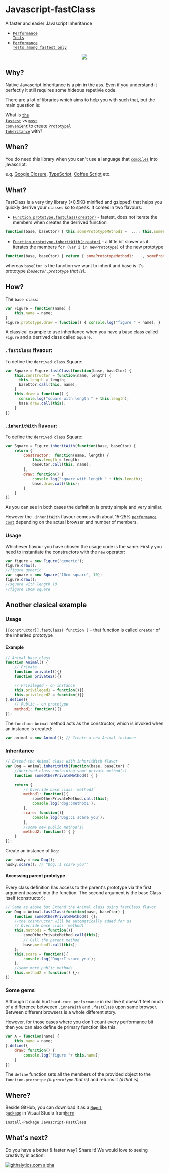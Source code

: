 Javascript-fastClass
====================
A faster and easier Javascript Inheritance 

*  <a href="http://jsperf.com/js-inheritance-performance/25" target="_blank"><code>Performance Tests</code></a>
*  <a href="http://jsperf.com/js-inheritance-performance/26" target="_blank"><code>Performance Tests among fastest only</code></a>

<div align="center">
<img src="../../wiki/images/NugetIcon.png" />
</div>

## Why?
Native Javascript Inheritance is a pin in the ass. Even if you understand it perfectly it still requires some hideous repetivie code.

There are a lot of libraries which aims to help you with such that, but the main question is:

What is <a href="http://jsperf.com/js-inheritance-performance/25" target="_blank"><code>the fastest</code></a> vs <a target="_blank" href="https://github.com/njoubert/inheritance.js/blob/master/INHERITANCE.md"><code>most convenient</code></a> to create <a href="http://msdn.microsoft.com/en-us/magazine/ff852808.aspx" target="_blank"><code>Prototypal Inheritance</code></a> with?

## When?
You do need this library when you can't use a language that <a href="https://github.com/jashkenas/coffee-script/wiki/List-of-languages-that-compile-to-JS" target="_blank"><code>compiles</code></a> into javascript.

e.g. <a href="https://developers.google.com/closure/" target="_blank">Google Closure</a>, <a href="http://www.typescriptlang.org/Playground/" target="_blank">TypeScript</a>, <a href="http://arcturo.github.com/library/coffeescript/03_classes.html" target="_blank">Coffee Script</a> etc.

## What?
FastClass is a very tiny library (<0.5KB minified and gzipped) that helps you quickly derrive your `classes` so to speak. 
It comes in two flavours:
* [`Function.prototype.fastClass(creator)`](#fastclass-flavour) - fastest, does not iterate the members when creates the derrived function
```javascript
function(base, baseCtor) { this.somePrototypeMethod1 =  ...; this.somePrototypeMethod2 =  ...; } }
```

* [`Function.prototype.inheritWith(creator)`](#inheritwith-flavour) - a little bit slower as it iterates the members `for (var i in newPrototype)` of the new prototype
```javascript
function(base, baseCtor) { return { somePrototypeMethod1: ..., somePrototypeMethod2: ...} }
```
whereas `baseCtor` is the function we want to inherit and base is it's prototype *(`baseCtor.prototype` that is).*

## How?

The `base class`:
```javascript
var Figure = function(name) {
    this.name = name;
}
Figure.prototype.draw = function() { console.log("figure " + name); }
```

A classical example to use inheritance when you have a base class called `Figure` and a derrived class called `Square`.

### `.fastClass` flvaour:

To define the `derrived class` Square:
```javascript
var Square = Figure.fastClass(function(base, baseCtor) {
    this.constructor = function(name, length) { 
      this.length = length;
      baseCtor.call(this, name);
    }
    this.draw = function() {
      console.log("square with length " + this.length);
      base.draw.call(this);
    }
})
```

### `.inheritWith` flavour:

To define the `derrived class` Square:
```javascript
var Square = Figure.inheritWith(function(base, baseCtor) {
    return { 
        constructor:  function(name, length) { 
            this.length = length;
            baseCtor.call(this, name);
        },
        draw: function() {
            console.log("square with length " + this.length);
            base.draw.call(this);
        }
    }
})
```

As you can see in both cases the definition is pretty simple and very similar. 

However the `.inheritWith` flavour comes with about 15-25% <a href="http://jsperf.com/js-inheritance-performance/25" target="_blank"><code>performance cost</code></a> depending on the actual browser and number of members.

### Usage

Whichever flavour you have chosen the usage code is the same. Firstly you need to instantiate the constructors with the `new` operator:
```javascript
var figure = new Figure("generic");
figure.draw();
//figure generic
var square = new Square("10cm square", 10);
figure.draw(); 
//square with length 10
//figure 10cm square
```

## Another clasical example
### Usage

`[[constructor]].fastClass( function )` - that function is called `creator` of the inherited prototype

#### Example

```javascript
// Animal base class
function Animal() {
    // Private
    function private1(){}
    function private2(){}

    // Privileged - on instance
    this.privileged1 = function(){}
    this.privileged2 = function(){}
}.define({ 
    // Public - on prototype
    method1: function(){}
});
```

The `function Animal` method acts as the constructor, which is invoked when an instance is created:

```javascript
var animal = new Animal(); // Create a new Animal instance
```

### Inheritance

```javascript
// Extend the Animal class with inheritWith flavor
var Dog = Animal.inheritWith(function(base, baseCtor) {
    //derrived class containing some private method(s)
    function someOtherPrivateMethod() { }
    
    return {
        // Override base class `method1`
        method1: function(){
            someOtherPrivateMethod.call(this);
            console.log('dog::method1');
        },
        scare: function(){
            console.log('Dog::I scare you');
        },
        //some new public method(s)
        method2: function() { }
    }
});
```

Create an instance of `Dog`:

```javascript
var husky = new Dog();
husky.scare(); // "Dog::I scare you'"
```

#### Accessing parent prototype

Every class definition has access to the parent's prototype via the first argument passed into the function. The second argument is the base Class itself (constructor):

```javascript
// Same as above but Extend the Animal class using fastClass flavor
var Dog = Animal.fastClass(function(base, baseCtor) {
    function someOtherPrivateMethod() {};
    //the cosntructor will be automatically added for us
    // Override base class `method1`
    this.method1 = function(){
        someOtherPrivateMethod.call(this);
        // Call the parent method
        base.method1.call(this);
    };
    this.scare = function(){
        console.log('Dog::I scare you');
    };
    //some more public methods
    this.method2 = function() {};
});
```

### Some gems
Although it could hurt `hard-core performance` in real live it doesn't feel much of a difference betweeen `.innerWith` and `.fastClass` upon same browser. 
Between different browsers is a whole different story.

However, for those cases where you don't count every performance bit then you can also define de primary function like this:
```javascript
var A = function(name) { 
    this.name = name; 
}.define({
    draw: function() {
        console.log("figure "+ this.name);
    }
}) 
```

The `define` function sets all the members of the provided object to the `function.prorortpe` *(`A.prototype` that is)* and returns it *(`A` that is)*


## Where?
Beside GitHub, you can download it as a <a href="http://nuget.org/packages/Javascript-FastClass/" target="_blank"><code>Nuget package</code></a> in Visual Studio from<a href="http://nuget.org/packages/Javascript-FastClass/" target="_blank"><code>here</code></a>
```javascript
Install-Package Javascript-FastClass
```

## What's next?
Do you have a better & faster way? Share it! We would love to seeing creativity in action!

[![githalytics.com alpha](https://cruel-carlota.pagodabox.com/ced79a6263a52ce6aed7515d0cd0b0f3 "githalytics.com")](http://githalytics.com/dotnetwise/Javascript-FastClass)
